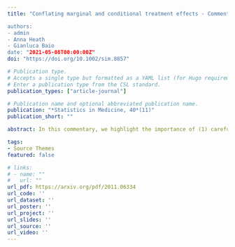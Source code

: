 ```yaml
---
title: "Conflating marginal and conditional treatment effects - Comments on “Assessing the performance of population adjustment methods for anchored indirect comparisons - A simulation study”

authors:
- admin
- Anna Heath
- Gianluca Baio
date: "2021-05-08T00:00:00Z"
doi: "https://doi.org/10.1002/sim.8857"

# Publication type.
# Accepts a single type but formatted as a YAML list (for Hugo requirements).
# Enter a publication type from the CSL standard.
publication_types: ["article-journal"]

# Publication name and optional abbreviated publication name.
publication: "*Statistics in Medicine, 40*(11)"
publication_short: ""

abstract: In this commentary, we highlight the importance of (1) carefully considering and clarifying whether a marginal or conditional treatment effect is of interest in a population-adjusted indirect treatment comparison; and (2) developing distinct methodologies for estimating the different measures of effect. The appropriateness of each methodology depends on the preferred target of inference.

tags:
- Source Themes
featured: false

# links:
# - name: ""
#   url: ""
url_pdf: https://arxiv.org/pdf/2011.06334
url_code: ''
url_dataset: ''
url_poster: ''
url_project: ''
url_slides: ''
url_source: ''
url_video: ''
---
```

